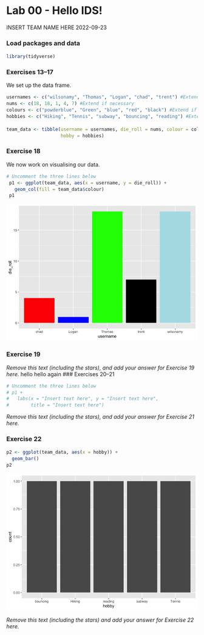 Lab 00 - Hello IDS!
================
INSERT TEAM NAME HERE
2022-09-23

### Load packages and data

``` r
library(tidyverse) 
```

### Exercises 13–17

We set up the data frame.

``` r
usernames <- c("wilsonamy", "Thomas", "Logan", "chad", "trent") #Extend if necessary
nums <- c(18, 18, 1, 4, 7) #Extend if necessary
colours <- c("powderblue", "Green", "blue", "red", "black") #Extend if necessary
hobbies <- c("Hiking", "Tennis", "subway", "bouncing", "reading") #Extend if necessary

team_data <- tibble(username = usernames, die_roll = nums, colour = colours,
                    hobby = hobbies)
```

### Exercise 18

We now work on visualising our data.

``` r
# Uncomment the three lines below
 p1 <- ggplot(team_data, aes(x = username, y = die_roll)) +
   geom_col(fill = team_data$colour)
 p1
```

![](lab-00_files/figure-gfm/bar-plot-1.png)<!-- -->

### Exercise 19

*Remove this text (including the stars), and add your answer for
Exercise 19 here.* hello hello again \### Exercises 20–21

``` r
# Uncomment the three lines below
# p1 +
#   labs(x = "Insert text here", y = "Insert text here",
#        title = "Insert text here")
```

*Remove this text (including the stars), and add your answer for
Exercise 21 here.*

### Exercise 22

``` r
p2 <- ggplot(team_data, aes(x = hobby)) +
  geom_bar()
p2
```

![](lab-00_files/figure-gfm/new-bar-plot-1.png)<!-- -->

*Remove this text (including the stars) and add your answer for Exercise
22 here.*
